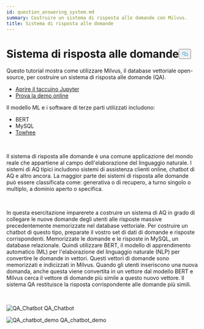 ```yaml
---
id: question_answering_system.md
summary: Costruire un sistema di risposta alle domande con Milvus.
title: Sistema di risposta alle domande
---
```

<h1 id="Question-Answering-System" class="common-anchor-header">Sistema di risposta alle domande<button data-href="#Question-Answering-System" class="anchor-icon" translate="no">
      <svg translate="no"
        aria-hidden="true"
        focusable="false"
        height="20"
        version="1.1"
        viewBox="0 0 16 16"
        width="16"
      >
        <path
          fill="#0092E4"
          fill-rule="evenodd"
          d="M4 9h1v1H4c-1.5 0-3-1.69-3-3.5S2.55 3 4 3h4c1.45 0 3 1.69 3 3.5 0 1.41-.91 2.72-2 3.25V8.59c.58-.45 1-1.27 1-2.09C10 5.22 8.98 4 8 4H4c-.98 0-2 1.22-2 2.5S3 9 4 9zm9-3h-1v1h1c1 0 2 1.22 2 2.5S13.98 12 13 12H9c-.98 0-2-1.22-2-2.5 0-.83.42-1.64 1-2.09V6.25c-1.09.53-2 1.84-2 3.25C6 11.31 7.55 13 9 13h4c1.45 0 3-1.69 3-3.5S14.5 6 13 6z"
        ></path>
      </svg>
    </button></h1><p>Questo tutorial mostra come utilizzare Milvus, il database vettoriale open-source, per costruire un sistema di risposta alle domande (QA).</p>
<ul>
<li><a href="https://github.com/towhee-io/examples/tree/main/nlp/question_answering">Aprire il taccuino Jupyter</a></li>
<li><a href="https://milvus.io/milvus-demos/">Prova la demo online</a></li>
</ul>
<p>Il modello ML e i software di terze parti utilizzati includono:</p>
<ul>
<li>BERT</li>
<li>MySQL</li>
<li><a href="https://towhee.io/">Towhee</a></li>
</ul>
<p></br></p>
<p>Il sistema di risposta alle domande è una comune applicazione del mondo reale che appartiene al campo dell'elaborazione del linguaggio naturale. I sistemi di AQ tipici includono sistemi di assistenza clienti online, chatbot di AQ e altro ancora. La maggior parte dei sistemi di risposta alle domande può essere classificata come: generativa o di recupero, a turno singolo o multiplo, a dominio aperto o specifica.</p>
<p></br></p>
<p>In questa esercitazione imparerete a costruire un sistema di AQ in grado di collegare le nuove domande degli utenti alle risposte massive precedentemente memorizzate nel database vettoriale. Per costruire un chatbot di questo tipo, preparate il vostro set di dati di domande e risposte corrispondenti. Memorizzate le domande e le risposte in MySQL, un database relazionale. Quindi utilizzare BERT, il modello di apprendimento automatico (ML) per l'elaborazione del linguaggio naturale (NLP) per convertire le domande in vettori. Questi vettori di domande sono memorizzati e indicizzati in Milvus.  Quando gli utenti inseriscono una nuova domanda, anche questa viene convertita in un vettore dal modello BERT e Milvus cerca il vettore di domande più simile a questo nuovo vettore. Il sistema QA restituisce la risposta corrispondente alle domande più simili.</p>
<p></br></p>
<p>
  
   <span class="img-wrapper"> <img translate="no" src="/docs/v2.6.x/assets/qa_chatbot.png" alt="QA_Chatbot" class="doc-image" id="qa_chatbot" />
   </span> <span class="img-wrapper"> <span>QA_Chatbot</span> </span></p>
<p>
  
   <span class="img-wrapper"> <img translate="no" src="/docs/v2.6.x/assets/qa_chatbot_demo.png" alt="QA_chatbot_demo" class="doc-image" id="qa_chatbot_demo" />
   </span> <span class="img-wrapper"> <span>QA_chatbot_demo</span> </span></p>
